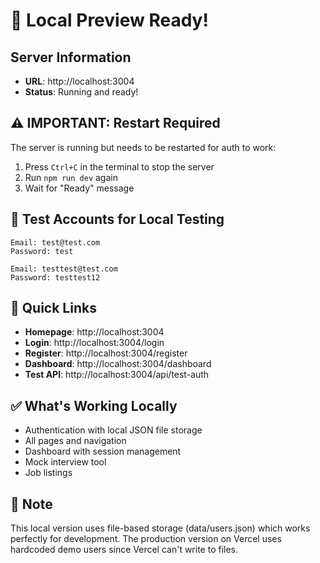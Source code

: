 # 🚀 Local Preview Ready!

## Server Information
- **URL**: http://localhost:3004
- **Status**: Running and ready!

## ⚠️ IMPORTANT: Restart Required
The server is running but needs to be restarted for auth to work:
1. Press `Ctrl+C` in the terminal to stop the server
2. Run `npm run dev` again
3. Wait for "Ready" message

## 🧪 Test Accounts for Local Testing
```
Email: test@test.com
Password: test

Email: testtest@test.com
Password: testtest12
```

## 🔗 Quick Links
- **Homepage**: http://localhost:3004
- **Login**: http://localhost:3004/login
- **Register**: http://localhost:3004/register
- **Dashboard**: http://localhost:3004/dashboard
- **Test API**: http://localhost:3004/api/test-auth

## ✅ What's Working Locally
- Authentication with local JSON file storage
- All pages and navigation
- Dashboard with session management
- Mock interview tool
- Job listings

## 📝 Note
This local version uses file-based storage (data/users.json) which works perfectly for development. The production version on Vercel uses hardcoded demo users since Vercel can't write to files.